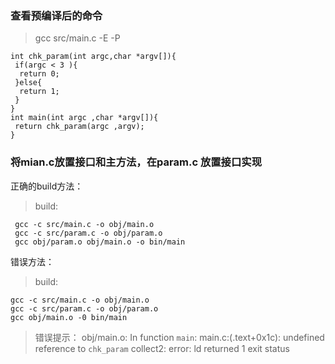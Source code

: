 
### 查看预编译后的命令

> gcc src/main.c -E -P

```
int chk_param(int argc,char *argv[]){
 if(argc < 3 ){
  return 0;
 }else{
  return 1;
 }
}
int main(int argc ,char *argv[]){
 return chk_param(argc ,argv);
}
```

### 将mian.c放置接口和主方法，在param.c 放置接口实现
正确的build方法：
> build:
```
 gcc -c src/main.c -o obj/main.o
 gcc -c src/param.c -o obj/param.o
 gcc obj/param.o obj/main.o -o bin/main
```
错误方法：
> build:
```
gcc -c src/main.c -o obj/main.o
gcc -c src/param.c -o obj/param.o
gcc obj/main.o -0 bin/main
```
> 错误提示：
> obj/main.o: In function `main`:
> main.c:(.text+0x1c): undefined reference to `chk_param`
> collect2: error: ld returned 1 exit status

